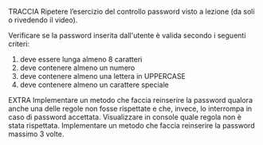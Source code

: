 TRACCIA
Ripetere l’esercizio del controllo password visto a lezione (da soli o rivedendo il video).


Verificare se la password inserita dall'utente è valida secondo i seguenti criteri:

1. deve essere lunga almeno 8 caratteri
2. deve contenere almeno un numero
3. deve contenere almeno una lettera in UPPERCASE
4. deve contenere almeno un carattere speciale


EXTRA
Implementare un metodo che faccia reinserire la password qualora anche una delle regole non fosse rispettate e che, invece, lo interrompa in caso di password accettata.
Visualizzare in console quale regola non è stata rispettata.
Implementare un metodo che faccia reinserire la password massimo 3 volte. 



                        
